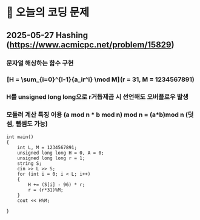 ﻿# 🥹 오늘의 코딩 문제

## 2025-05-27 Hashing (https://www.acmicpc.net/problem/15829)

### 문자열 해싱하는 함수 구현
###  \[H = \sum_{i=0}^{l-1}{a_ir^i} \mod M\] (r = 31, M = 1234567891)
### H를 unsigned long long으로 r거듭제곱 시 선언해도 오버플로우 발생 
### 모듈러 계산 특징 이용 (a mod n * b mod n) mod n = (a*b)mod n (덧셈, 뺄셈도 가능)
```
int main()
{
    int L, M = 1234567891;
    unsigned long long H = 0, A = 0;
    unsigned long long r = 1;
    string S;
    cin >> L >> S;
    for (int i = 0; i < L; i++)
    {
        H += (S[i] - 96) * r;
        r = (r*31)%M;
    }
    cout << H%M;

}
```